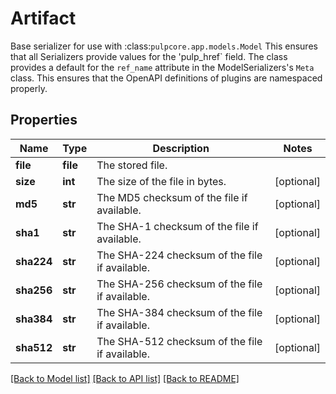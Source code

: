 # Artifact

Base serializer for use with :class:`pulpcore.app.models.Model`  This ensures that all Serializers provide values for the 'pulp_href` field.  The class provides a default for the ``ref_name`` attribute in the ModelSerializers's ``Meta`` class. This ensures that the OpenAPI definitions of plugins are namespaced properly.
## Properties
Name | Type | Description | Notes
------------ | ------------- | ------------- | -------------
**file** | **file** | The stored file. | 
**size** | **int** | The size of the file in bytes. | [optional] 
**md5** | **str** | The MD5 checksum of the file if available. | [optional] 
**sha1** | **str** | The SHA-1 checksum of the file if available. | [optional] 
**sha224** | **str** | The SHA-224 checksum of the file if available. | [optional] 
**sha256** | **str** | The SHA-256 checksum of the file if available. | [optional] 
**sha384** | **str** | The SHA-384 checksum of the file if available. | [optional] 
**sha512** | **str** | The SHA-512 checksum of the file if available. | [optional] 

[[Back to Model list]](../README.md#documentation-for-models) [[Back to API list]](../README.md#documentation-for-api-endpoints) [[Back to README]](../README.md)


